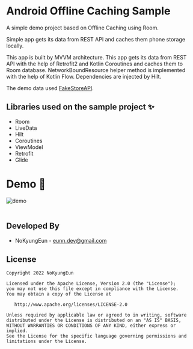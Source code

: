 # Android Offline Caching Sample

A simple demo project based on Offline Caching using Room.

Simple app gets its data from REST API and caches them phone storage locally.

This app is built by MVVM architecture. This app gets its data from REST API with the help of Retrofit2 and Kotlin Coroutines and caches them to Room database. NetworkBoundResource helper method is implemented with the help of Kotlin Flow. Dependencies are injected by Hilt.
<br>

The demo data used [FakeStoreAPI](https://github.com/keikaavousi/fake-store-api).
<br>

Libraries used on the sample project ✨
------------------------------------
 * Room
 * LiveData
 * Hilt
 * Coroutines
 * ViewModel
 * Retrofit
 * Glide

# Demo 🚀
![demo](https://user-images.githubusercontent.com/74607521/205621410-2017d134-38bf-4769-b960-2165e9cf3354.png)
<br><br>

Developed By
------------------------------------
* NoKyungEun - <eunn.dev@gmail.com> 

License
------------------------------------
    Copyright 2022 NoKyungEun

    Licensed under the Apache License, Version 2.0 (the "License");
    you may not use this file except in compliance with the License.
    You may obtain a copy of the License at

       http://www.apache.org/licenses/LICENSE-2.0

    Unless required by applicable law or agreed to in writing, software
    distributed under the License is distributed on an "AS IS" BASIS,
    WITHOUT WARRANTIES OR CONDITIONS OF ANY KIND, either express or implied.
    See the License for the specific language governing permissions and
    limitations under the License.
